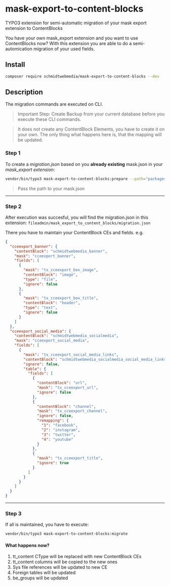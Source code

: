 # mask-export-to-content-blocks
TYPO3 extension for semi-automatic migration of your mask export extension to ContentBlocks

You have your own mask_export extension and you want to use ContentBlocks now? With this extension you are able to do a semi-automication migration of your used fields.

## Install
```bash
composer require schmidtwebmedia/mask-export-to-content-blocks --dev
```


## Description

The migration commands are executed on CLI.

> Important Step: Create Backup from your current database before you execute these CLI commands.

> It does not create any ContentBlock Elements, you have to create it on your own. The only thing what happens here is, that the mapping will be updated.

### Step 1

To create a _migration.json_ based on you **already existing** mask.json in your _mask_export extension_:

```bash
vendor/bin/typo3 mask-export-to-content-blocks:prepare --path="packages/cceexport/Configuration/Mask/mask.json"
```

> Pass the path to your mask.json

***

### Step 2
After execution was succesful, you will find the migration.json in this extension:
`fileadmin/mask_export_to_content_blocks/migration.json`

There you have to maintain your ContentBlock CEs and fields.
e.g.
```json
{
  "cceexport_banner": {
    "contentBlock": "schmidtwebmedia_banner",
    "mask": "cceexport_banner",
    "fields": [
      {
        "mask": "tx_cceexport_box_image",
        "contentBlock": "image",
        "type": "file",
        "ignore": false
      },
      {
        "mask": "tx_cceexport_box_title",
        "contentBlock": "header",
        "type": "text",
        "ignore": false
      }
    ]
  },
  "cceexport_social_media": {
    "contentBlock": "schmidtwebmedia_socialmedia",
    "mask": "cceexport_social_media",
    "fields": [
      {
        "mask": "tx_cceexport_social_media_links",
        "contentBlock": "schmidtwebmedia_socialmedia_social_media_links",
        "ignore": false,
        "table": {
          "fields": [
            {
              "contentBlock": "url",
              "mask": "tx_cceexport_url",
              "ignore": false
            },
            {
              "contentBlock": "channel",
              "mask": "tx_cceexport_channel",
              "ignore": false,
              "remapping": {
                "1": "facebook",
                "2": "instagram",
                "3": "twitter",
                "4": "youtube"
              }
            },
            {
              "mask": "tx_cceexport_title",
              "ignore": true
            }
          ]
        }
      }
    ]
  }
}
```

***

### Step 3

If all is maintained, you have to execute:
```bash
vendor/bin/typo3 mask-export-to-content-blocks:migrate  
```

#### What happens now?
1) tt_content CType will be replaced with new ContentBlock CEs
2) tt_content columns will be copied to the new ones
3) Sys file references will be updated to new CE
4) Foreign tables will be updated
5) be_groups will be updated
